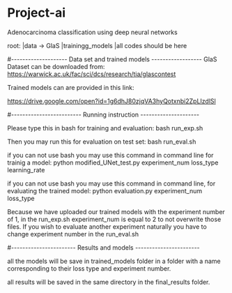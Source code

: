 # Project-ai
Adenocarcinoma classification using deep neural networks


root:
	|data -> GlaS
	|trainingg_models
	|all codes should be here

#-------------------- Data set and trained models ------------------
GlaS Dataset can be downloaded from:
https://warwick.ac.uk/fac/sci/dcs/research/tia/glascontest

Trained models can are provided in this link:

https://drive.google.com/open?id=1g6dhJ80zjqVA3hyQotxnbi2ZpLIzdlSl


#------------------------- Running instruction ---------------------

Please type this in bash for training and evaluation:
bash run_exp.sh

Then you may run this for evaluation on test set:
bash run_eval.sh

if you can not use bash you may use this command in command line for trainig a model:
python modified_UNet_test.py experiment_num loss_type learning_rate

if you can not use bash you may use this command in command line, for evaluating the trained model:
python evaluation.py experiment_num loss_type


Because we have uploaded our trained models with the experiment number of 1, in the run_exp.sh experiment_num is equal to 2 to not overwrite those files. 
If you wish to evaluate another experiment naturally you have to change experiment number in the run_eval.sh

#----------------------- Results and models -----------------------

all the models will be save in trained_models folder in a folder with a name corresponding to their loss type and experiment number. 

all results will be saved in the same directory in the final_results folder.
